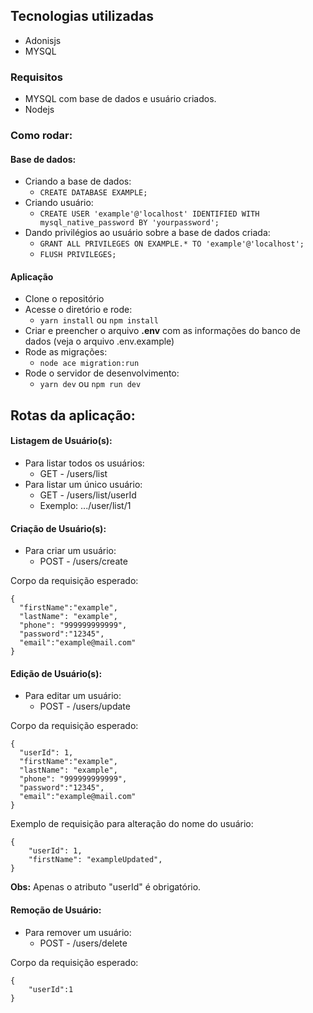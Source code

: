 ## Tecnologias utilizadas
  - Adonisjs
  - MYSQL

### Requisitos
  - MYSQL com base de dados e usuário criados.
  - Nodejs

### Como rodar:
#### Base de dados:
  - Criando a base de dados:
    - ```CREATE DATABASE EXAMPLE;```
  - Criando usuário:
    - ```CREATE USER 'example'@'localhost' IDENTIFIED WITH mysql_native_password BY 'yourpassword';```
  - Dando privilégios ao usuário sobre a base de dados criada:
    - ```GRANT ALL PRIVILEGES ON EXAMPLE.* TO 'example'@'localhost';```
    - ```FLUSH PRIVILEGES;```
#### Aplicação
  - Clone o repositório
  - Acesse o diretório e rode:
     - ```yarn install``` ou ```npm install```
  - Criar e preencher o arquivo **.env** com as informações do banco de dados (veja o arquivo .env.example)
  - Rode as migrações:
     - ```node ace migration:run```
  - Rode o servidor de desenvolvimento:
     - ```yarn dev``` ou ```npm run dev```

## Rotas da aplicação:
#### Listagem de Usuário(s): 
  - Para listar todos os usuários:
      - GET - /users/list
  - Para listar um único usuário:
      - GET - /users/list/userId
      - Exemplo: .../user/list/1 

#### Criação de Usuário(s): 
  - Para criar um usuário:
      - POST - /users/create

Corpo da requisição esperado: 
```
{
  "firstName":"example",
  "lastName": "example",
  "phone": "999999999999",
  "password":"12345",
  "email":"example@mail.com"
}
```

#### Edição de Usuário(s): 
  - Para editar um usuário:
      - POST - /users/update

Corpo da requisição esperado: 
```
{
  "userId": 1, 
  "firstName":"example",
  "lastName": "example",
  "phone": "999999999999",
  "password":"12345",
  "email":"example@mail.com"
}
```
Exemplo de requisição para alteração do nome do usuário:
```
{
	"userId": 1,
	"firstName": "exampleUpdated",
}
```
**Obs:** Apenas o atributo "userId" é obrigatório.

#### Remoção de Usuário: 
  - Para remover um usuário:
      - POST - /users/delete

Corpo da requisição esperado: 
```
{
	"userId":1
}
```